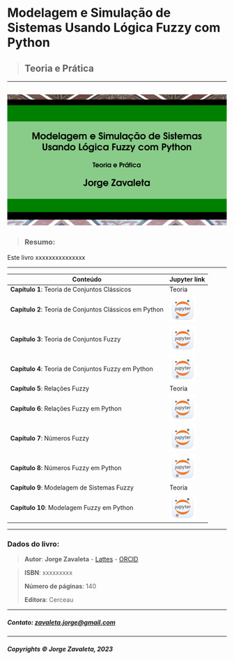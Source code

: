 # Modelagem e Simulação de Sistemas Usando Lógica Fuzzy com Python
>## Teoria e Prática

---

![book](imagens/title_book.png)
---

> ### Resumo:
Este livro xxxxxxxxxxxxxxx

---
| Conteúdo                                                 | Jupyter link  |
| -------------------------------------------------------- | --------------|
| **Capítulo 1**: Teoria de Conjuntos Clássicos              | Teoria         |
| **Capítulo 2**: Teoria de Conjuntos Clássicos em Python    |[<img src="imagens/jupyter.png" alt="pdf" width="60"/>](https://github.com/zavaleta/Modelagem_e_Sistemas_em_Python/blob/master/capitulo2/Teoria_de_conjuntos_python_c02.ipynb)|
| **Capítulo 3**: Teoria de Conjuntos Fuzzy                  |  [<img src="imagens/jupyter.png" alt="pdf" width="60"/>](https://github.com/zavaleta/Modelagem_e_Sistemas_em_Python/blob/master/capitulo3/teoria_de_conjuntos_fuzzy_c03.ipynb)          |
| **Capítulo 4**: Teoria de Conjuntos Fuzzy em Python        | [<img src="imagens/jupyter.png" alt="pdf" width="60"/>](https://github.com/zavaleta/Modelagem_e_Sistemas_em_Python/blob/master/capitulo4/teoria_de_conjuntos_fuzzy_python_c04.ipynb)         |
| **Capítulo 5**: Relações Fuzzy                             | Teoria        |
| **Capítulo 6**: Relações Fuzzy em Python                   | [<img src="imagens/jupyter.png" alt="pdf" width="60"/>](https://github.com/zavaleta/Modelagem_e_Sistemas_em_Python/blob/master/capitulo6/relacoes_fuzzy_em_python_c06.ipynb)         |
| **Capítulo 7**: Números Fuzzy                              |[<img src="imagens/jupyter.png" alt="pdf" width="60"/>](https://github.com/zavaleta/Modelagem_e_Sistemas_em_Python/blob/master/capitulo7/numeros_fuzzy_c07.ipynb)          |
| **Capítulo 8**: Números Fuzzy em Python                    | [<img src="imagens/jupyter.png" alt="pdf" width="60"/>](https://github.com/zavaleta/Modelagem_e_Sistemas_em_Python/blob/master/capitulo8/numeros_fuzzy_em_python_c08.ipynb)         |
| **Capítulo 9**: Modelagem de Sistemas Fuzzy                | Teoria     |
| **Capítulo 10**: Modelagem Fuzzy em Python                 |[<img src="imagens/jupyter.png" alt="pdf" width="60"/>](https://github.com/zavaleta/Modelagem_e_Sistemas_em_Python/blob/master/capitulo10/modelagem_fuzzy_em_python_c10.ipynb)          |
---
### Dados do livro:
> **Autor**: **Jorge Zavaleta** - [Lattes](http://lattes.cnpq.br/5989368756609995) - [ORCID](https://orcid.org/0000-0002-4747-8613)

> **ISBN**: xxxxxxxxx
>
> **Número de páginas**: 140
>
> **Editora**: Cerceau

---

##### Contato: zavaleta.jorge@gmail.com

---
##### Copyrights &copy; Jorge Zavaleta, 2023
